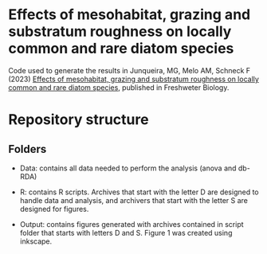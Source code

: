 # Effects of mesohabitat, grazing and substratum roughness on locally common and rare diatom species

Code used to generate the results in Junqueira, MG, Melo AM, Schneck F (2023) [Effects of mesohabitat, grazing and substratum roughness on locally common and rare diatom species](https://onlinelibrary.wiley.com/doi/abs/10.1111/fwb.14147), published in Freshweter Biology. 

# Repository structure

## Folders

-   Data: contains all data needed to perform the analysis (anova and db-RDA)

-   R: contains R scripts. Archives that start with the letter D are designed to handle data and analysis, and archivers that start with the letter S
    are designed for figures.

-   Output: contains figures generated with archives contained in script folder that starts with
    letters D and S. Figure 1 was created using inkscape.
